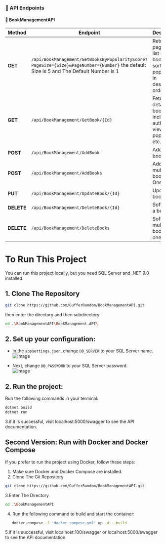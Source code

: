 
### 📌 API Endpoints
#### 📖 BookManagementAPI
| Method  | Endpoint  | Description |
|---------|----------|-------------|
| **GET** | `/api/BookManagement/GetBooksByPopularityScore?PageSize={Size}&PageNumber={Number}` the default Size is 5 and The Default Number is 1 |Retrieve a paginated list of books sorted by popularity in descending order. |
| **GET** | `/api/BookManagement/GetBook/{Id}` |Fetch details of a book, including author, title, view count, popularity, etc.  |
| **POST** | `/api/BookManagement/AddBook` | Add a new book |
| **POST** | `/api/BookManagement/AddBooks` | Add multiple books or One |
| **PUT** | `/api/BookManagement/UpdateBook/{Id}` | Update a book |
| **DELETE** | `/api/BookManagement/DeleteBook/{Id}` | Soft delete a book  |
| **DELETE** | `/api/BookManagement/DeleteBooks` | Soft delete multiple books or one |



# To Run This Project

You can run this project locally, but you need SQL Server and .NET 9.0 installed.
## 1. Clone The Repository
```bash
git clone https://github.com/GufferRandom/BookManagementAPI.git
```
then enter the directory and then subdirectory 
```bash
cd .\BookManagementAPI\BookManagement.API\
```
## 2. Set up your configuration:

- In the `appsettings.json`, change `DB_SERVER` to your SQL Server name.  
  ![image](https://github.com/user-attachments/assets/151fd13b-2359-4ed2-b430-2579b2365386)

- Next, change `DB_PASSWORD` to your SQL Server password.  
  ![image](https://github.com/user-attachments/assets/2afd3ac9-f8b9-432b-b461-128161809813)

## 2. Run the project:

Run the following commands in your terminal:

```bash
dotnet build
dotnet run
```
3.if it is  successful, visit   localhost:5000/swagger to see the API documentation.

## Second Version: Run with Docker and Docker Compose

If you prefer to run the project using Docker, follow these steps:

1. Make sure Docker and Docker Compose are installed.
2. Clone The Git Repository
 ```bash
git clone https://github.com/GufferRandom/BookManagementAPI.git
```
3.Enter The Directory
```bash
cd .\BookManagementAPI
```
4. Run the following command to build and start the container:
```bash
   docker-compose -f 'docker-compose.yml' up -d --build
```
5.if it is  successful, visit localhost:100/swagger or  localhost:5000/swagger to see the API documentation.
